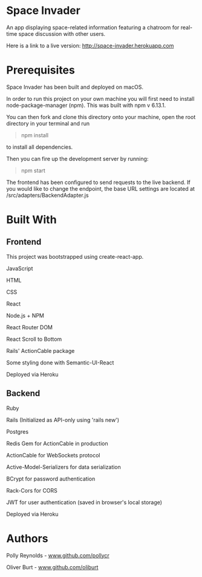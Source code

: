 # Space Invader
An app displaying space-related information featuring a chatroom for real-time space discussion with other users.

Here is a link to a live version: http://space-invader.herokuapp.com

# Prerequisites
Space Invader has been built and deployed on macOS.

In order to run this project on your own machine you will first need to install node-package-manager (npm). This was built with npm v 6.13.1.

You can then fork and clone this directory onto your machine, open the root directory in your terminal and run

> npm install

to install all dependencies.

Then you can fire up the development server by running:

> npm start


The frontend has been configured to send requests to the live backend. 
If you would like to change the endpoint, the base URL settings are located at /src/adapters/BackendAdapter.js

# Built With

## Frontend
This project was bootstrapped using create-react-app.

JavaScript

HTML

CSS

React

Node.js + NPM

React Router DOM

React Scroll to Bottom

Rails' ActionCable package

Some styling done with Semantic-UI-React

Deployed via Heroku

## Backend 
Ruby

Rails (Initialized as API-only using 'rails new')

Postgres

Redis Gem for ActionCable in production

ActionCable for WebSockets protocol

Active-Model-Serializers for data serialization

BCrypt for password authentication

Rack-Cors for CORS

JWT for user authentication (saved in browser's local storage)

Deployed via Heroku

# Authors
Polly Reynolds - www.github.com/pollycr

Oliver Burt - www.github.com/oliburt

